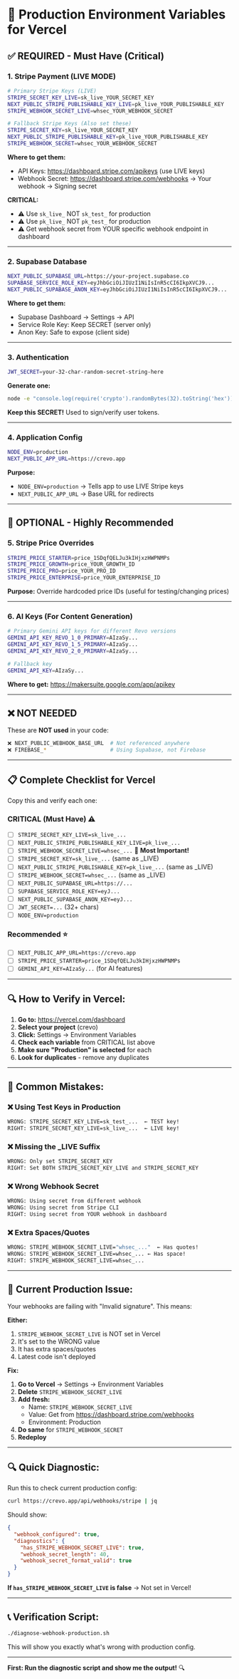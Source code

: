 # 🔐 Production Environment Variables for Vercel

## ✅ REQUIRED - Must Have (Critical)

### **1. Stripe Payment (LIVE MODE)**

```bash
# Primary Stripe Keys (LIVE)
STRIPE_SECRET_KEY_LIVE=sk_live_YOUR_SECRET_KEY
NEXT_PUBLIC_STRIPE_PUBLISHABLE_KEY_LIVE=pk_live_YOUR_PUBLISHABLE_KEY
STRIPE_WEBHOOK_SECRET_LIVE=whsec_YOUR_WEBHOOK_SECRET

# Fallback Stripe Keys (Also set these)
STRIPE_SECRET_KEY=sk_live_YOUR_SECRET_KEY
NEXT_PUBLIC_STRIPE_PUBLISHABLE_KEY=pk_live_YOUR_PUBLISHABLE_KEY
STRIPE_WEBHOOK_SECRET=whsec_YOUR_WEBHOOK_SECRET
```

**Where to get them:**
- API Keys: https://dashboard.stripe.com/apikeys (use LIVE keys)
- Webhook Secret: https://dashboard.stripe.com/webhooks → Your webhook → Signing secret

**CRITICAL:**
- ⚠️ Use `sk_live_` NOT `sk_test_` for production
- ⚠️ Use `pk_live_` NOT `pk_test_` for production
- ⚠️ Get webhook secret from YOUR specific webhook endpoint in dashboard

---

### **2. Supabase Database**

```bash
NEXT_PUBLIC_SUPABASE_URL=https://your-project.supabase.co
SUPABASE_SERVICE_ROLE_KEY=eyJhbGciOiJIUzI1NiIsInR5cCI6IkpXVCJ9...
NEXT_PUBLIC_SUPABASE_ANON_KEY=eyJhbGciOiJIUzI1NiIsInR5cCI6IkpXVCJ9...
```

**Where to get them:**
- Supabase Dashboard → Settings → API
- Service Role Key: Keep SECRET (server only)
- Anon Key: Safe to expose (client side)

---

### **3. Authentication**

```bash
JWT_SECRET=your-32-char-random-secret-string-here
```

**Generate one:**
```bash
node -e "console.log(require('crypto').randomBytes(32).toString('hex'))"
```

**Keep this SECRET!** Used to sign/verify user tokens.

---

### **4. Application Config**

```bash
NODE_ENV=production
NEXT_PUBLIC_APP_URL=https://crevo.app
```

**Purpose:**
- `NODE_ENV=production` → Tells app to use LIVE Stripe keys
- `NEXT_PUBLIC_APP_URL` → Base URL for redirects

---

## 🎯 OPTIONAL - Highly Recommended

### **5. Stripe Price Overrides**

```bash
STRIPE_PRICE_STARTER=price_1SDqfQELJu3kIHjxzHWPNMPs
STRIPE_PRICE_GROWTH=price_YOUR_GROWTH_ID
STRIPE_PRICE_PRO=price_YOUR_PRO_ID
STRIPE_PRICE_ENTERPRISE=price_YOUR_ENTERPRISE_ID
```

**Purpose:** Override hardcoded price IDs (useful for testing/changing prices)

---

### **6. AI Keys (For Content Generation)**

```bash
# Primary Gemini API keys for different Revo versions
GEMINI_API_KEY_REVO_1_0_PRIMARY=AIzaSy...
GEMINI_API_KEY_REVO_1_5_PRIMARY=AIzaSy...
GEMINI_API_KEY_REVO_2_0_PRIMARY=AIzaSy...

# Fallback key
GEMINI_API_KEY=AIzaSy...
```

**Where to get:** https://makersuite.google.com/app/apikey

---

## ❌ NOT NEEDED

These are **NOT used** in your code:

```bash
❌ NEXT_PUBLIC_WEBHOOK_BASE_URL  # Not referenced anywhere
❌ FIREBASE_*                    # Using Supabase, not Firebase
```

---

## 📋 **Complete Checklist for Vercel**

Copy this and verify each one:

### **CRITICAL (Must Have)** ⚠️

- [ ] `STRIPE_SECRET_KEY_LIVE=sk_live_...`
- [ ] `NEXT_PUBLIC_STRIPE_PUBLISHABLE_KEY_LIVE=pk_live_...`
- [ ] `STRIPE_WEBHOOK_SECRET_LIVE=whsec_...` 🔴 **Most Important!**
- [ ] `STRIPE_SECRET_KEY=sk_live_...` (same as _LIVE)
- [ ] `NEXT_PUBLIC_STRIPE_PUBLISHABLE_KEY=pk_live_...` (same as _LIVE)
- [ ] `STRIPE_WEBHOOK_SECRET=whsec_...` (same as _LIVE)
- [ ] `NEXT_PUBLIC_SUPABASE_URL=https://...`
- [ ] `SUPABASE_SERVICE_ROLE_KEY=eyJ...`
- [ ] `NEXT_PUBLIC_SUPABASE_ANON_KEY=eyJ...`
- [ ] `JWT_SECRET=...` (32+ chars)
- [ ] `NODE_ENV=production`

### **Recommended** ⭐

- [ ] `NEXT_PUBLIC_APP_URL=https://crevo.app`
- [ ] `STRIPE_PRICE_STARTER=price_1SDqfQELJu3kIHjxzHWPNMPs`
- [ ] `GEMINI_API_KEY=AIzaSy...` (for AI features)

---

## 🔍 **How to Verify in Vercel:**

1. **Go to:** https://vercel.com/dashboard
2. **Select your project** (crevo)
3. **Click:** Settings → Environment Variables
4. **Check each variable** from CRITICAL list above
5. **Make sure "Production" is selected** for each
6. **Look for duplicates** - remove any duplicates

---

## 🚨 **Common Mistakes:**

### ❌ Using Test Keys in Production
```bash
WRONG: STRIPE_SECRET_KEY_LIVE=sk_test_...  ← TEST key!
RIGHT: STRIPE_SECRET_KEY_LIVE=sk_live_...  ← LIVE key!
```

### ❌ Missing the _LIVE Suffix
```bash
WRONG: Only set STRIPE_SECRET_KEY
RIGHT: Set BOTH STRIPE_SECRET_KEY_LIVE and STRIPE_SECRET_KEY
```

### ❌ Wrong Webhook Secret
```bash
WRONG: Using secret from different webhook
WRONG: Using secret from Stripe CLI
RIGHT: Using secret from YOUR webhook in dashboard
```

### ❌ Extra Spaces/Quotes
```bash
WRONG: STRIPE_WEBHOOK_SECRET_LIVE="whsec_..."  ← Has quotes!
WRONG: STRIPE_WEBHOOK_SECRET_LIVE=whsec_... ← Has space!
RIGHT: STRIPE_WEBHOOK_SECRET_LIVE=whsec_...
```

---

## 🎯 **Current Production Issue:**

Your webhooks are failing with "Invalid signature". This means:

**Either:**
1. `STRIPE_WEBHOOK_SECRET_LIVE` is NOT set in Vercel
2. It's set to the WRONG value
3. It has extra spaces/quotes
4. Latest code isn't deployed

**Fix:**
1. **Go to Vercel** → Settings → Environment Variables
2. **Delete** `STRIPE_WEBHOOK_SECRET_LIVE`
3. **Add fresh:**
   - Name: `STRIPE_WEBHOOK_SECRET_LIVE`
   - Value: Get from https://dashboard.stripe.com/webhooks
   - Environment: Production
4. **Do same** for `STRIPE_WEBHOOK_SECRET`
5. **Redeploy**

---

## 🔍 **Quick Diagnostic:**

Run this to check current production config:

```bash
curl https://crevo.app/api/webhooks/stripe | jq
```

Should show:
```json
{
  "webhook_configured": true,
  "diagnostics": {
    "has_STRIPE_WEBHOOK_SECRET_LIVE": true,
    "webhook_secret_length": 40,
    "webhook_secret_format_valid": true
  }
}
```

**If `has_STRIPE_WEBHOOK_SECRET_LIVE` is false** → Not set in Vercel!

---

## 📞 **Verification Script:**

```bash
./diagnose-webhook-production.sh
```

This will show you exactly what's wrong with production config.

---

**First: Run the diagnostic script and show me the output!** 🔍









